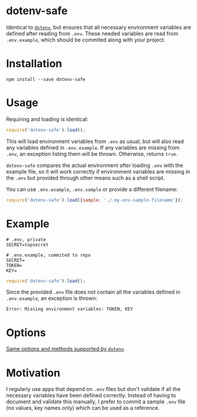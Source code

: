 # dotenv-safe

Identical to [`dotenv`](https://github.com/motdotla/dotenv), but ensures that
all necessary environment variables are defined after reading from `.env`.
These needed variables are read from `.env.example`, which should be commited
along with your project.

# Installation

```
npm install --save dotenv-safe
```

# Usage

Requiring and loading is identical:

```js
require('dotenv-safe').load();
```

This will load environment variables from `.env` as usual, but will also read
any variables defined in `.env.example`. If any variables are missing from
`.env`, an exception listing them will be thrown. Otherwise, returns `true`.

`dotenv-safe` compares the actual environment after loading `.env` with the
example file, so it will work correctly if environment variables are missing
in the `.env` but provided through other means such as a shell script.

You can use `.env.example`, `.env.sample` or provide a different filename:

```js
require('dotenv-safe').load({sample: './.my-env-sample-filename'});
```


# Example

```dosini
# .env, private
SECRET=topsecret
```

```dosini
# .env.example, commited to repo
SECRET=
TOKEN=
KEY=
```

```js
require('dotenv-safe').load();
```

Since the provided `.env` file does not contain all the variables defined in
`.env.example`, an exception is thrown:

```
Error: Missing environment variables: TOKEN, KEY
```



# Options

[Same options and methods supported by `dotenv`](https://github.com/motdotla/dotenv#options).

# Motivation

I regularly use apps that depend on `.env` files but don't validate if all
the necessary variables have been defined correctly.
Instead of having to document and validate this manually, I prefer to commit
a sample `.env` file (no values, key names only) which can be used as a
reference.
